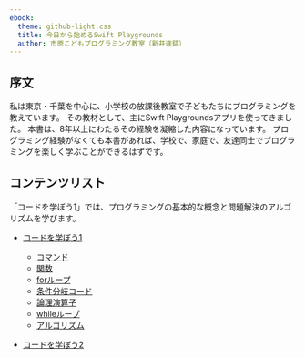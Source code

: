 ```yaml
---
ebook:
  theme: github-light.css
  title: 今日から始めるSwift Playgrounds
  author: 市原こどもプログラミング教室（新井進鎬）
---
```


## 序文

私は東京・千葉を中心に、小学校の放課後教室で子どもたちにプログラミングを教えています。
その教材として、主にSwift Playgroundsアプリを使ってきました。
本書は、8年以上にわたるその経験を凝縮した内容になっています。
プログラミング経験がなくても本書があれば、学校で、家庭で、友達同士でプログラミングを楽しく学ぶことができるはずです。

## コンテンツリスト

「コードを学ぼう1」では、プログラミングの基本的な概念と問題解決のアルゴリズムを学びます。

- [コードを学ぼう1]()
    - [コマンド]()
    - [関数]()
    - [forループ]()
    - [条件分岐コード]()
    - [論理演算子]()
    - [whileループ]()
    - [アルゴリズム]()

- [コードを学ぼう2]()